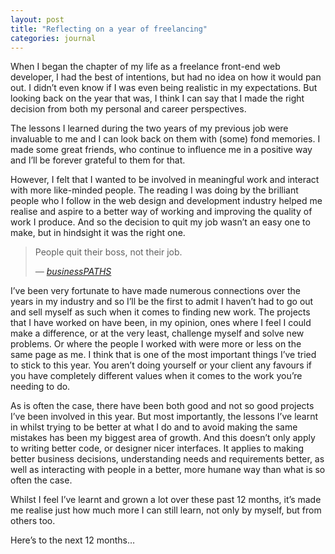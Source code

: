 ```yaml
---
layout: post
title: "Reflecting on a year of freelancing"
categories: journal
---
```


When I began the chapter of my life as a freelance front-end web developer, I had the best of intentions, but had no idea
on how it would pan out. I didn’t even know if I was even being realistic in my expectations. But looking back on the year
that was, I think I can say that I made the right decision from both my personal and career perspectives.

The lessons I learned during the two years of my previous job were invaluable to me and I can look back on them with (some)
fond memories. I made some great friends, who continue to influence me in a positive way and I’ll be forever grateful to
them for that.

However, I felt that I wanted to be involved in meaningful work and interact with more like-minded people. The reading I
was doing by the brilliant people who I follow in the web design and development industry helped me realise and aspire to
a better way of working and improving the quality of work I produce. And so the decision to quit my job wasn’t an easy one
to make, but in hindsight it was the right one.

<blockquote>
    <p>People quit their boss, not their job.</p>
    <cite>— <a href="http://businesspaths.net/Articles/12/people-quit-their-boss-not-their-job">businessPATHS</a></cite>
</blockquote>

I’ve been very fortunate to have made numerous connections over the years in my industry and so I’ll be the first to admit
I haven’t had to go out and sell myself as such when it comes to finding new work. The projects that I have worked on have
been, in my opinion, ones where I feel I could make a difference, or at the very least, challenge myself and solve new problems.
Or where the people I worked with were more or less on the same page as me. I think that is one of the most important things
I’ve tried to stick to this year. You aren’t doing yourself or your client any favours if you have completely different
values when it comes to the work you’re needing to do.

As is often the case, there have been both good and not so good projects I’ve been involved in this year. But most importantly,
the lessons I’ve learnt in whilst trying to be better at what I do and to avoid making the same mistakes has been my biggest
area of growth. And this doesn’t only apply to writing better code, or designer nicer interfaces. It applies to making better
business decisions, understanding needs and requirements better, as well as interacting with people in a better, more humane
way than what is so often the case.

Whilst I feel I’ve learnt and grown a lot over these past 12 months, it’s made me realise just how much more I can still
learn, not only by myself, but from others too.

Here’s to the next 12 months…
